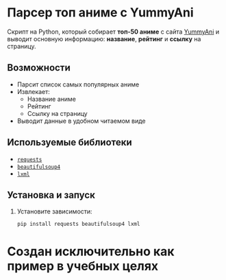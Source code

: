 # Парсер топ аниме с YummyAni

Скрипт на Python, который собирает **топ-50 аниме** с сайта [YummyAni](https://site.yummyani.me/catalog/top) и выводит основную информацию: **название**, **рейтинг** и **ссылку** на страницу.

## Возможности

- Парсит список самых популярных аниме
- Извлекает:
  - Название аниме
  - Рейтинг
  - Ссылку на страницу
- Выводит данные в удобном читаемом виде

## Используемые библиотеки

- [`requests`](https://pypi.org/project/requests/)
- [`beautifulsoup4`](https://pypi.org/project/beautifulsoup4/)
- [`lxml`](https://pypi.org/project/lxml/)

## Установка и запуск

1. Установите зависимости:
   ```bash
   pip install requests beautifulsoup4 lxml
# Создан исключительно как пример в учебных целях
